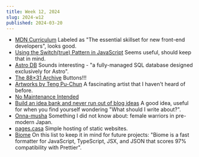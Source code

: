 ```yaml
---
title: Week 12, 2024
slug: 2024-w12
published: 2024-03-20
---
```


- [MDN Curriculum](https://developer.mozilla.org/en-US/curriculum/)
  Labeled as "The essential skillset for new front-end developers", looks good.
- [Using the Switch(true) Pattern in JavaScript](https://seanbarry.dev/posts/switch-true-pattern)
  Seems useful, should keep that in mind.
- [Astro DB](https://docs.astro.build/en/guides/astro-db/)
  Sounds interesting - "a fully-managed SQL database designed exclusively for Astro".
- [The 88×31 Archive](https://hellnet.work/8831/page1.html)
  Buttons!!!
- [Artworks by Teng Pu-Chun](https://www.artsy.net/artist/teng-pu-chun)
  A fascinating artist that I haven't heard of before.
- [No Maintenance Intended](https://unmaintained.tech/)
- [Build an idea bank and never run out of blog ideas](https://hamatti.org/posts/build-an-idea-bank-and-never-run-out-of-blog-ideas/)
  A good idea, useful for when you find yourself wondering "What should I write about?".
- [Onna-musha](https://en.wikipedia.org/wiki/Onna-musha)
  Something I did not know about: female warriors in pre-modern Japan.
- [pages.casa](https://pages.casa/)
  Simple hosting of static websites.
- [Biome](https://biomejs.dev/)
  On this list to keep it in mind for future projects: "Biome is a fast formatter for JavaScript, TypeScript, JSX, and JSON that scores 97% compatibility with Prettier".
